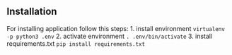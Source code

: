 ## Installation
For installing application follow this steps:
    1. install environment ```virtualenv -p python3 .env```
    2. activate environment ```. .env/bin/activate```
    3. install requirements.txt ```pip install requirements.txt```
